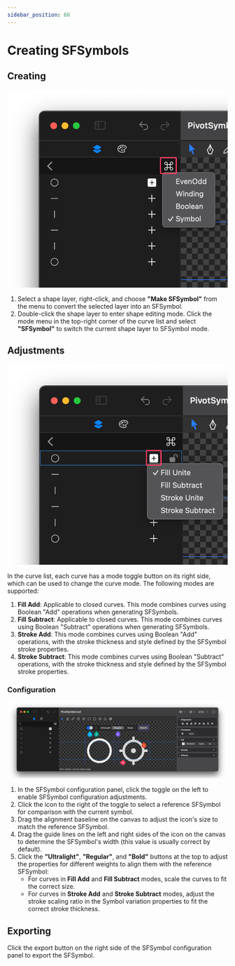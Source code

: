 ```yaml
---
sidebar_position: 60
---
```


# Creating SFSymbols

## Creating

![shape_symbol_mode](./img/symbol/shape_symbol_mode.png)

1. Select a shape layer, right-click, and choose **"Make SFSymbol"** from the menu to convert the selected layer into an SFSymbol.
2. Double-click the shape layer to enter shape editing mode. Click the mode menu in the top-right corner of the curve list and select **"SFSymbol"** to switch the current shape layer to SFSymbol mode.

## Adjustments

![curve_symbol_mode](./img/symbol/curve_symbol_mode.png)

In the curve list, each curve has a mode toggle button on its right side, which can be used to change the curve mode. The following modes are supported:

1. **Fill Add**: Applicable to closed curves. This mode combines curves using Boolean "Add" operations when generating SFSymbols.
2. **Fill Subtract**: Applicable to closed curves. This mode combines curves using Boolean "Subtract" operations when generating SFSymbols.
3. **Stroke Add**: This mode combines curves using Boolean "Add" operations, with the stroke thickness and style defined by the SFSymbol stroke properties.
4. **Stroke Subtract**: This mode combines curves using Boolean "Subtract" operations, with the stroke thickness and style defined by the SFSymbol stroke properties.

### Configuration

![symbol](./img/symbol/symbol.png)

1. In the SFSymbol configuration panel, click the toggle on the left to enable SFSymbol configuration adjustments.
2. Click the icon to the right of the toggle to select a reference SFSymbol for comparison with the current symbol.
3. Drag the alignment baseline on the canvas to adjust the icon's size to match the reference SFSymbol.
4. Drag the guide lines on the left and right sides of the icon on the canvas to determine the SFSymbol's width (this value is usually correct by default).
5. Click the **"Ultralight"**, **"Regular"**, and **"Bold"** buttons at the top to adjust the properties for different weights to align them with the reference SFSymbol:
   - For curves in **Fill Add** and **Fill Subtract** modes, scale the curves to fit the correct size.
   - For curves in **Stroke Add** and **Stroke Subtract** modes, adjust the stroke scaling ratio in the Symbol variation properties to fit the correct stroke thickness.

## Exporting

Click the export button on the right side of the SFSymbol configuration panel to export the SFSymbol.
